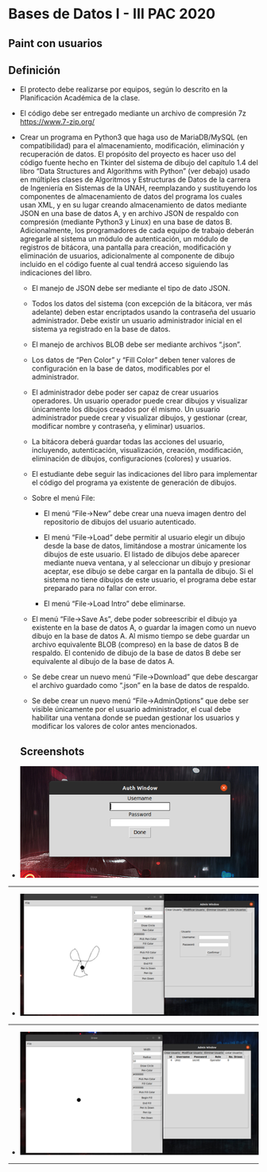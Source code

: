 # Bases de Datos I - III PAC 2020 #

## Paint con usuarios ##

## Definición ##

* El protecto debe realizarse por equipos, según lo descrito en la Planificación Académica de la clase.

* El código debe ser entregado mediante un archivo de compresión 7z https://www.7-zip.org/

* Crear un programa en Python3 que haga uso de MariaDB/MySQL (en compatibilidad) para el almacenamiento, modificación, eliminación y recuperación de datos. El propósito del proyecto es hacer uso del código fuente hecho en Tkinter del sistema de dibujo del capítulo 1.4 del libro “Data Structures and Algorithms with Python” (ver debajo) usado en múltiples clases de Algoritmos y Estructuras de Datos de la carrera de Ingeniería en Sistemas de la UNAH,  reemplazando y sustituyendo los componentes de almacenamiento de datos del programa los cuales usan XML, y en su lugar creando almacenamiento de datos mediante JSON en una base de datos A, y en archivo JSON de respaldo con compresión (mediante Python3 y Linux) en una base de datos B. Adicionalmente, los programadores de cada equipo de trabajo deberán agregarle al sistema un módulo de autenticación, un módulo de registros de bitácora, una pantalla para creación, modificación y eliminación de usuarios, adicionalmente al componente de dibujo incluido en el código fuente al cual tendrá acceso siguiendo las indicaciones del libro.

    * El manejo de JSON debe ser mediante el tipo de dato JSON.

    * Todos los datos del sistema (con excepción de la bitácora, ver más adelante) deben estar encriptados usando la contraseña del usuario administrador. Debe existir un usuario administrador inicial en el sistema ya registrado en la base de datos.

    * El manejo de archivos BLOB debe ser mediante archivos “.json”.

    * Los datos de “Pen Color” y “Fill Color” deben tener valores de configuración en la base de datos, modificables por el administrador.

    * El administrador debe poder ser capaz de crear usuarios operadores. Un usuario operador puede crear dibujos y visualizar únicamente los dibujos creados por él mismo. Un usuario administrador puede crear y visualizar dibujos, y gestionar (crear, modificar nombre y contraseña, y eliminar) usuarios.

    * La bitácora deberá guardar todas las acciones del usuario, incluyendo, autenticación, visualización, creación, modificación, eliminación de dibujos, configuraciones (colores) y usuarios.

    * El estudiante debe seguir las indicaciones del libro para implementar el código del programa ya existente de generación de dibujos.

    * Sobre el menú File:

        * El menú “File->New” debe crear una nueva imagen dentro del repositorio de dibujos del usuario autenticado.

        * El menú “File->Load” debe permitir al usuario elegir un dibujo desde la base de datos, limitándose a mostrar únicamente los dibujos de este usuario. El listado de dibujos debe aparecer mediante nueva ventana, y al seleccionar un dibujo y presionar aceptar, ese dibujo se debe cargar en la pantalla de dibujo. Si el sistema no tiene dibujos de este usuario, el programa debe estar preparado para no fallar con error.

        * El menú “File->Load Intro” debe eliminarse.

    * El menú “File->Save As”, debe poder sobreescribir el dibujo ya existente en la base de datos A, o guardar la imagen como un nuevo dibujo en la base de datos A. Al mismo tiempo se debe guardar un archivo equivalente BLOB (compreso) en la base de datos B de respaldo. El contenido de dibujo de la base de datos B debe ser equivalente al dibujo de la base de datos A.

    * Se debe crear un nuevo menú “File->Download” que debe descargar el archivo guardado como “.json” en la base de datos de respaldo.

    * Se debe crear un nuevo menú “File->AdminOptions” que debe ser visible únicamente por el usuario administrador, el cual debe habilitar una ventana donde se puedan gestionar los usuarios y modificar los valores de color antes mencionados.

    ## Screenshots


*  ![image](docs/img2.png)
--------------------------------
* ![image](docs/img1.png)
-----------------------------
* ![image](docs/img3.png)
----------
